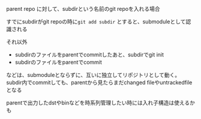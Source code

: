parent repo に対して、subdirという名前のgit repoを入れる場合

すでにsubdirがgit repoの時に`git add subdir` とすると、submoduleとして認識される

それ以外
- subdirのファイルをparentでcommitしたあと、subdirでgit init
- subdirのファイルをparentでcommit

などは、submoduleとならずに、互いに独立してリポジトリとして動く。
subdir内でcommitしても、parentから見たらまだchanged fileやuntrackedfileとなる

parentで出力したdstやbinなどを時系列管理したい時には入れ子構造は使えるかも

